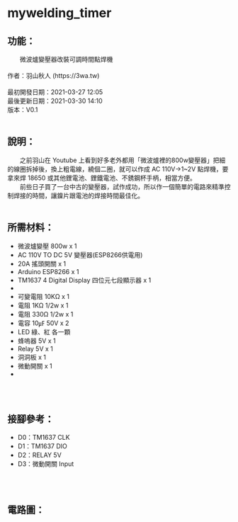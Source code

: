 # mywelding_timer
<h2>功能：</h2>
　　微波爐變壓器改裝可調時間點焊機
<br>
<br>
作者：羽山秋人 (https://3wa.tw)<br>
<br>
最初開發日期：2021-03-27 12:05<br>
最後更新日期：2021-03-30 14:10<br>
版本：V0.1<br>
<br>
<h2>說明：</h2>
　　之前羽山在 Youtube 上看到好多老外都用「微波爐裡的800w變壓器」把細的線圈拆掉後，換上粗電線，繞個二圈，就可以作成 AC 110V->1~2V 點焊機，要拿來焊 18650 或其他鋰電池、鋰鐵電池、不銹鋼杯手柄，相當方便。<br>
　　前些日子買了一台中古的變壓器，試作成功，所以作一個簡單的電路來精準控制焊接的時間，讓鎳片跟電池的焊接時間最佳化。
<br>
<br>
<h2>所需材料：</h2>
<ul>
  <li>微波爐變壓 800w x 1</li>
  <li>AC 110V TO DC 5V 變壓器(ESP8266供電用)</li>
  <li>20A 搖頭開關 x 1</li>  
  <li>Arduino ESP8266 x 1</li>
  <li>TM1637 4 Digital Display 四位元七段顯示器 x 1<li>
  <li>可變電阻 10KΩ x 1</li>
  <li>電阻 1KΩ 1/2w x 1</li>
  <li>電阻 330Ω 1/2w x 1</li>
  <li>電容 10㎌ 50V x 2</li>
  <li>LED 綠、紅 各一顆</li>
  <li>蜂嗚器 5V x 1</li>
  <li>Relay 5V x 1</li>
  <li>洞洞板 x 1</li>
  <li>微動開關 x 1<li>
</ul>
<br>
<br>
<h2>接腳參考：</h2>
<ul>
  <li>D0：TM1637 CLK</li>
  <li>D1：TM1637 DIO</li>
  <li>D2：RELAY 5V</li>
  <li>D3：微動開關 Input</li>
</ul>
<br>
<br>
<h2>電路圖：</h2>



